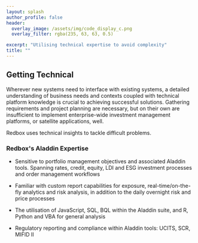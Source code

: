 ```yaml
---
layout: splash
author_profile: false
header:
  overlay_image: /assets/img/code_display_c.png
  overlay_filter: rgba(235, 63, 63, 0.5)

excerpt: "Utilising technical expertise to avoid complexity"
title: ""
---
```


## Getting Technical

Wherever new systems need to interface with existing systems, a detailed understanding of business needs and contexts coupled with technical platform knowledge is crucial to achieving successful solutions. Gathering requirements and project planning are necessary, but on their own are insufficient to implement enterprise-wide investment management platforms, or satellite applications, well.

Redbox uses technical insights to tackle difficult problems.

### Redbox's Aladdin Expertise

<section class="info_panels" id="info_panels">
  <ul>
    <li>
      <p>Sensitive to portfolio management objectives and associated Aladdin tools. Spanning rates, credit, equity, LDI and ESG investment processes and order management workflows
      </p>
    </li>
    <li>
      <p>Familiar with custom report capabilities for exposure, real-time/on-the-fly analytics and risk analysis, in addition to the daily overnight risk and price processes
      </p>
    </li>
    <li>
      <p>The utilisation of JavaScript, SQL, BQL within the Aladdin suite, and R, Python and VBA for general analysis 
      </p>
    </li>
    <li>
      <p>Regulatory reporting and compliance within Aladdin tools: UCITS, SCR, MIFID II
      </p>
    </li>    
  </ul>
</section>